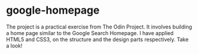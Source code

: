 # google-homepage
The project is a practical exercise from The Odin Project. It involves building a home page similar to the Google Search Homepage. I have applied HTML5 and CSS3, on the structure and the design parts respectively. Take a look!
